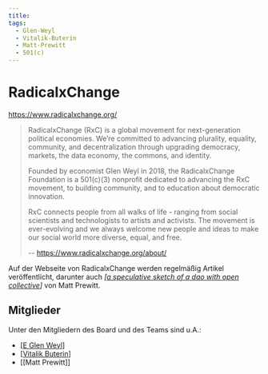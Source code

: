 ```yaml
---
title:
tags:
  - Glen-Weyl
  - Vitalik-Buterin
  - Matt-Prewitt
  - 501(c)
---
```


# RadicalxChange

https://www.radicalxchange.org/

> RadicalxChange (RxC) is a global movement for next-generation political economies. We’re committed to advancing plurality, equality, community, and decentralization through upgrading democracy, markets, the data economy, the commons, and identity.
>
> Founded by economist Glen Weyl in 2018, the RadicalxChange Foundation is a 501(c)(3) nonprofit dedicated to advancing the RxC movement, to building community, and to education about democratic innovation.
>
> RxC connects people from all walks of life - ranging from social scientists and technologists to artists and activists. The movement is ever-evolving and we always welcome new people and ideas to make our social world more diverse, equal, and free.
> 
> -- https://www.radicalxchange.org/about/

Auf der Webseite von RadicalxChange werden regelmäßig Artikel veröffentlicht, darunter auch _[[a speculative sketch of a dao with open collective]]_ von Matt Prewitt.

## Mitglieder

Unter den Mitgliedern des Board und des Teams sind u.A.:
* [[E Glen Weyl]]
* [[Vitalik Buterin]]
* [[Matt Prewitt]]

[//begin]: # "Autogenerated link references for markdown compatibility"
[a speculative sketch of a dao with open collective]: <../a speculative sketch of a dao with open collective.md> "a speculative sketch of a dao with open collective"
[E Glen Weyl]: <E Glen Weyl.md> "E. Glen Weyl"
[Vitalik Buterin]: <Vitalik Buterin.md> "Vitalik Buterin"
[//end]: # "Autogenerated link references"